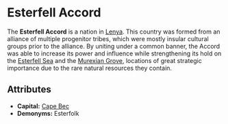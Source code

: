 # Esterfell Accord

The **Esterfell Accord** is a nation in [Lenya](../../geography/continents/esterfell/lenya). This country was formed from an alliance of multiple progenitor tribes, which were mostly insular cultural groups prior to the alliance. By uniting under a common banner, the Accord was able to increase its power and influence while strengthening its hold on the [Esterfell Sea](../../geography/continents/esterfell/lenya/esterfell-sea) and the [Murexian Grove](../../geography/continents/esterfell/lenya/murexian-grove), locations of great strategic importance due to the rare natural resources they contain.

## Attributes

- **Capital:** [Cape Bec](cape-bec)
- **Demonyms:** Esterfolk
